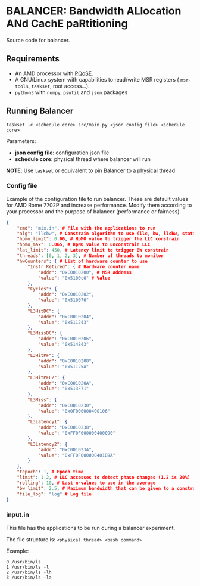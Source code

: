 # BALANCER: Bandwidth ALlocation ANd CachE paRtitioning

Source code for balancer. 

## Requirements

* An AMD processor with [PQoSE](https://www.amd.com/system/files/TechDocs/56375_1.03_PUB.pdf).
* A GNU/Linux system with capabilities to read/write MSR registers (
`msr-tools`, `taskset`, root access...).
* `python3` with `numpy`, `psutil` and `json` packages

## Running Balancer

`taskset -c <schedule core> src/main.py <json config file> <schedule core>`

Parameters:
* **json config file**: configuration json file
* **schedule core**: physical thread where balancer will run

**NOTE**: Use `taskset` or equivalent to pin Balancer to a physical thread

### Config file

Example of the configuration file to run balancer. These are default values for
AMD Rome 7702P and increase performance. Modify them according to your processor
and the purpose of balancer (performance or fairness).
```json
{
    "cmd": "mix.in", # File with the applications to run
    "alg": "llcbw", # Constrain algorithm to use (llc, bw, llcbw, static, ucp)
    "hpmo_limit": 0.06, # HpMO value to trigger the LLC constrain
    "hpmo_max": 0.065, # HpMO value to unconstrain LLC
    "lat_limit": 450, # Latency limit to trigger BW constrain
    "threads": [0, 1, 2, 3], # Number of threads to monitor
    "hwCounters": { # List of hardware counter to use
        "Instr Retired": { # Hardware counter name
            "addr": "0xC0010200", # MSR address
            "value": "0x5100c0" # Value
        },
        "Cycles": {
            "addr": "0xC0010202",
            "value": "0x510076"
        },
        "L3HitDC": {
            "addr": "0xC0010204",
            "value": "0x511243"
        },
        "L3MissDC": {
            "addr": "0xC0010206",
            "value": "0x514843"
        },
        "L3HitPF": {
            "addr": "0xC0010208",
            "value": "0x51125A"
        },
        "L3HitPFL2": {
            "addr": "0xC001020A",
            "value": "0x513F71"
        },
        "L3Miss": {
            "addr": "0xC0010230",
            "value": "0x0F000000400106"
        },
        "L3Latency1": {
            "addr": "0xC0010238",
            "value": "0xFF0F000000400090"
        },
        "L3Latency2": {
            "addr": "0xC001023A",
            "value": "0xFF0F000000401B9A"
        }
    },
    "tepoch": 1, # Epoch time
    "limit": 1.2, # LLC accesses to detect phase changes (1.2 is 20%)
    "rolling": 10, # Last n-values to use in the average
    "bw_limit": 2.5, # Maximum bandwidth that can be given to a constrained thread (Gb/s)
    "file_log": "log" # Log file
}
```

### input.in

This file has the applications to be run during a balancer experiment.

The file structure is: `<physical thread> <bash command>`

Example:
```
0 /usr/bin/ls
1 /usr/bin/ls -l
2 /usr/bin/ls -lh
3 /usr/bin/ls -la
```
